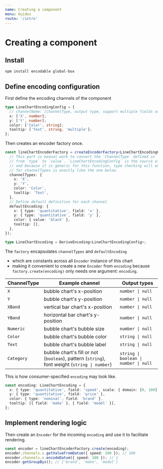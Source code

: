 ```yaml
---
name: Creating a component
menu: Guides
route: '/intro'
---
```


# Creating a component

## Install

```sh
npm install encodable global-box
```

## Define encoding configuration

First define the encoding channels of the component

```ts
type LineChartEncodingConfig = {
  // channelName: [ChannelType, output type, support multiple fields or not]
  x: ['X', number];
  y: ['Y', number];
  color: ['Color', string];
  tooltip: ['Text', string, 'multiple'];
};
```

Then creates an encoder factory once.

```ts
const lineChartEncoderFactory = createEncoderFactory<LineChartEncodingConfig>({
  // This part is manual work to convert the `ChannelType` defined in `LineChartEncodingConfig` above
  // from `type` to `value`. `LineChartEncodingConfig` is the source of truth
  // and because it is generic for this function, type checking will ensure the only compatible value
  // for channelTypes is exactly like the one below.
  channelTypes: {
    x: 'X',
    y: 'Y',
    color: 'Color',
    tooltip: 'Text',
  },
  // Define default definition for each channel
  defaultEncoding: {
    x: { type: 'quantitative', field: 'x' },
    y: { type: 'quantitative', field: 'y' },
    color: { value: 'black' },
    tooltip: [],
  },
});

type LineChartEncoding = DeriveEncoding<LineChartEncodingConfig>;
```

The `factory` encapsulates `channelTypes` and `defaultEncoding`

- which are constants across all `Encoder` instance of this chart
- making it convenient to create a new `Encoder` from `encoding` because `factory.create(encoding)`
  only needs one argument: `encoding`.

| ChannelType | Example channel                                                                              | Output types                          |
| ----------- | -------------------------------------------------------------------------------------------- | ------------------------------------- |
| `X`         | bubble chart's x-position                                                                    | `number \| null`                      |
| `Y`         | bubble chart's y-position                                                                    | `number \| null`                      |
| `XBand`     | vertical bar chart's x-position                                                              | `number \| null`                      |
| `YBand`     | horizontal bar chart's y-position                                                            | `number \| null`                      |
| `Numeric`   | bubble chart's bubble size                                                                   | `number \| null`                      |
| `Color`     | bubble chart's bubble color                                                                  | `string \| null`                      |
| `Text`      | bubble chart's bubble label                                                                  | `string \| null`                      |
| `Category`  | bubble chart's fill or not (`boolean`), pattern (`string`), font weight (`string \| number`) | `string \| boolean \| number \| null` |

This is how consumer-specified `encoding` may look like.

```ts
const encoding: LineChartEncoding = {
  x: { type: 'quantitative', field: 'speed', scale: { domain: [0, 100] } },
  y: { type: 'quantitative', field: 'price' },
  color: { type: 'nominal', field: 'brand' },
  tooltip: [{ field: 'make' }, { field: 'model' }],
};
```

## Implement rendering logic

Then create an `Encoder` for the incoming `encoding` and use it to facilitate rendering.

```ts
const encoder = lineChartEncoderFactory.create(encoding);
encoder.channels.x.getValueFromDatum({ speed: 100 }); // 100
encoder.channels.x.encodeDatum({ speed: 100 }); // 1
encoder.getGroupBys(); // ['brand', 'make', 'model']
```
